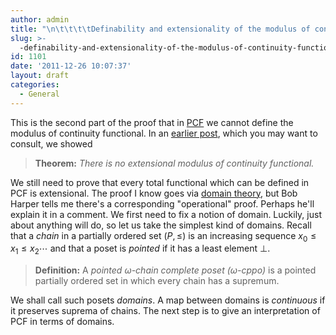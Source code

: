 ```yaml
---
author: admin
title: "\n\t\t\t\tDefinability and extensionality of the modulus of continuity functional, part 2\t\t"
slug: >-
  -definability-and-extensionality-of-the-modulus-of-continuity-functional-part-2-
id: 1101
date: '2011-12-26 10:07:37'
layout: draft
categories:
  - General
---
```


This is the second part of the proof that in [PCF](http://en.wikipedia.org/wiki/Programming_language_for_Computable_Functions) we cannot define the modulus of continuity functional. In an [earlier post](/2011/07/27/definability-and-extensionality-of-the-modulus-of-continuity-functional/), which you may want to consult, we showed

> **Theorem:** _There is no extensional modulus of continuity functional._

We still need to prove that every total functional which can be defined in PCF is extensional. The proof I know goes via [domain theory](http://en.wikipedia.org/wiki/Domain_theory), but Bob Harper tells me there's a corresponding "operational" proof. Perhaps he'll explain it in a comment. We first need to fix a notion of domain. Luckily, just about anything will do, so let us take the simplest kind of domains. Recall that a _chain_ in a partially ordered set $(P, {\leq})$ is an increasing sequence $x_0 \leq x_1 \leq x_2 \cdots$ and that a poset is _pointed_ if it has a least element $\perp$.

> **Definition:** A _pointed $\omega$-chain complete poset ($\omega$-cppo)_ is a pointed partially ordered set in which every chain has a supremum.

We shall call such posets _domains_. A map between domains is _continuous_ if it preserves suprema of chains. The next step is to give an interpretation of PCF in terms of domains.
